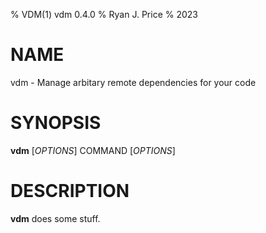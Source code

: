 % VDM(1) vdm 0.4.0
% Ryan J. Price
% 2023

# NAME
vdm - Manage arbitary remote dependencies for your code

# SYNOPSIS
**vdm** [*OPTIONS*] COMMAND [*OPTIONS*]

# DESCRIPTION
**vdm** does some stuff.
